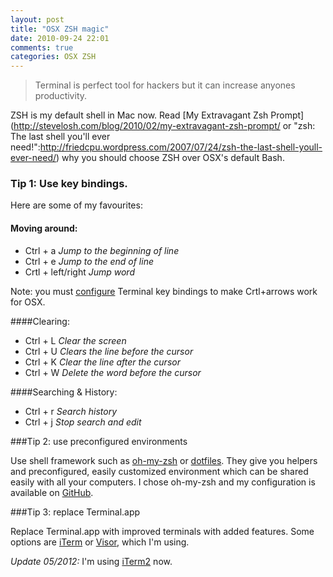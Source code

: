 ```yaml
---
layout: post
title: "OSX ZSH magic"
date: 2010-09-24 22:01
comments: true
categories: OSX ZSH
---
```

<blockquote>
Terminal is perfect tool for hackers but it can increase anyones productivity.
</blockquote>

ZSH is my default shell in Mac now. Read [My Extravagant Zsh Prompt](http://stevelosh.com/blog/2010/02/my-extravagant-zsh-prompt/ or "zsh: The last shell you'll ever need!":http://friedcpu.wordpress.com/2007/07/24/zsh-the-last-shell-youll-ever-need/) why you should choose ZSH over OSX's default Bash.

<!-- more -->

### Tip 1: Use key bindings.

Here are some of my favourites:

#### Moving around:

* Ctrl + a _Jump to the beginning of line_
* Ctrl + e _Jump to the end of line_
* Crtl + left/right _Jump word_

Note: you must [configure](http://blog.labrat.info/20100408/ctrl-left-arrow-on-osx/)
Terminal key bindings to make Crtl+arrows work for OSX.

####Clearing:

* Ctrl + L _Clear the screen_
* Ctrl + U _Clears the line before the cursor_
* Ctrl + K _Clear the line after the cursor_
* Ctrl + W _Delete the word before the cursor_


####Searching & History:

* Ctrl + r _Search history_
* Ctrl + j _Stop search and edit_

###Tip 2: use preconfigured environments

Use shell framework such as [oh-my-zsh](http://github.com/robbyrussell/oh-my-zsh)
or [dotfiles](http://github.com/ryanb/dotfiles).
They give you helpers and preconfigured, easily customized environment which
can be shared easily with all your computers. I chose oh-my-zsh and my
configuration is available on
[GitHub](http://github.com/mikkolehtinen/oh-my-zsh).

###Tip 3: replace Terminal.app

Replace Terminal.app with improved terminals with added features.
Some options are [iTerm](http://iterm.sourceforge.net/) or [Visor](http://visor.binaryage.com/), which I'm using.

*Update 05/2012:*
I'm using [iTerm2](http://www.iterm2.com/) now.